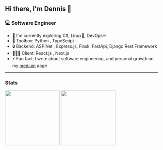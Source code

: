## Hi there, I'm Dennis 👋

### 💻 Software Engineer

- 🌱 I'm currently exploring C#, Linux🐧, DevOps♾
- 🚀 Toolbox: Python , TypeScript
- 🔒 Backend: ASP.Net , Express.js, Flask, FastApi, Django Rest Framework
- 👨🏽‍💻 Client:  React.js , Next.js 
- ⚡ Fun fact: I write about software engineering, and personal growth on my [medium](https://medium.com/@dennisappiah) page

<hr />

### Stats

<div>
 <img height="180em" src="https://github-readme-stats.vercel.app/api?username=dennisappiah&layout=compact&show_icons=true&theme=dark" />
 <img height="180em" src="https://github-readme-stats.vercel.app/api/top-langs/?username=dennisappiah&layout=compact&langs_count=8&theme=dark&hide=css,scss,html,tex,makefile,ShaderLab,HLSL" />
</div>
